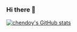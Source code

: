 ### Hi there 👋

[![chendoy's GitHub stats](https://github-readme-stats.vercel.app/api?username=chendoy)](https://github.com/anuraghazra/github-readme-stats)

<!--
**chendoy/chendoy** is a ✨ _special_ ✨ repository because its `README.md` (this file) appears on your GitHub profile.

Here are some ideas to get you started:

- 🔭 I’m currently working on ...
- 🌱 I’m currently learning ...
- 👯 I’m looking to collaborate on ...
- 🤔 I’m looking for help with ...
- 💬 Ask me about ...
- 📫 How to reach me: ...
- 😄 Pronouns: ...
- ⚡ Fun fact: ...
-->
